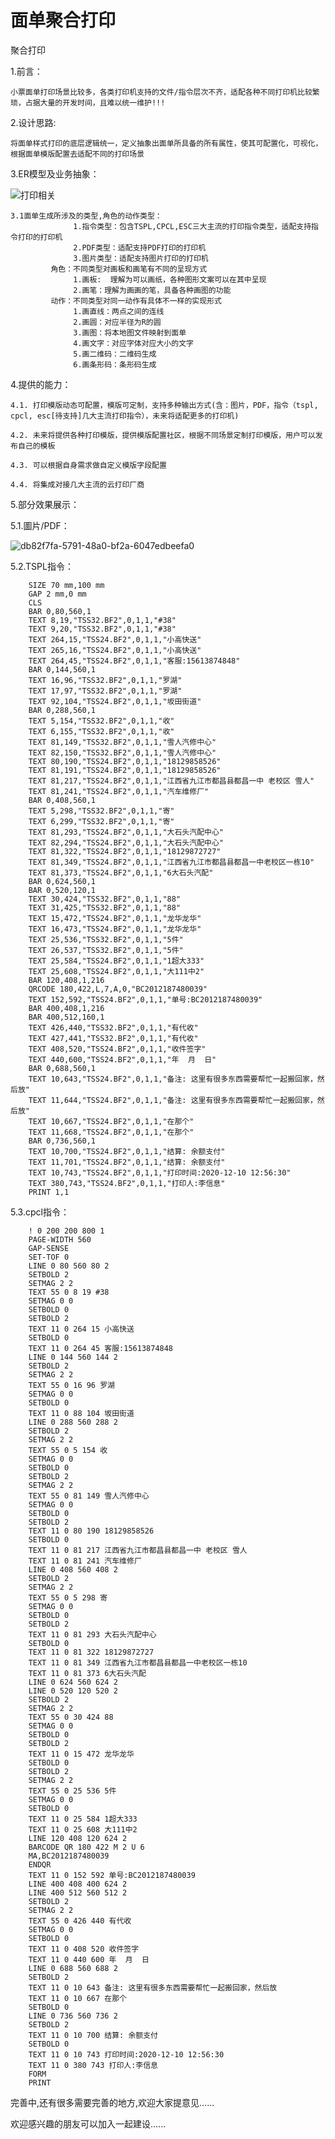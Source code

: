 # 面单聚合打印
聚合打印

1.前言：

    小票面单打印场景比较多，各类打印机支持的文件/指令层次不齐，适配各种不同打印机比较繁琐，占据大量的开发时间，且难以统一维护!!!
    

2.设计思路:

    将面单样式打印的底层逻辑统一，定义抽象出面单所具备的所有属性，使其可配置化，可视化，根据面单模版配置去适配不同的打印场景
    

3.ER模型及业务抽象：

   ![打印相关](https://user-images.githubusercontent.com/35826080/132942077-9ec6129f-8066-4be7-88fc-2bb2a0b23182.png)
  
    3.1面单生成所涉及的类型,角色的动作类型：
                  1.指令类型：包含TSPL,CPCL,ESC三大主流的打印指令类型，适配支持指令打印的打印机
                  2.PDF类型：适配支持PDF打印的打印机
                  3.图片类型：适配支持图片打印的打印机
             角色：不同类型对画板和画笔有不同的呈现方式
                  1.画板:  理解为可以画纸，各种图形文案可以在其中呈现
                  2.画笔：理解为画画的笔，具备各种画图的功能
             动作：不同类型对同一动作有具体不一样的实现形式
                  1.画直线：两点之间的连线
                  2.画圆：对应半径为R的圆
                  3.画图：将本地图文件映射到面单
                  4.画文字：对应字体对应大小的文字
                  5.画二维码：二维码生成
                  6.画条形码：条形码生成
                  

4.提供的能力：

    4.1. 打印模版动态可配置，模版可定制，支持多种输出方式(含：图片，PDF，指令（tspl, cpcl, esc[待支持]几大主流打印指令），未来将适配更多的打印机)

    4.2. 未来将提供各种打印模版，提供模版配置社区，根据不同场景定制打印模版，用户可以发布自己的模板

    4.3. 可以根据自身需求做自定义模版字段配置

    4.4. 将集成对接几大主流的云打印厂商
  
5.部分效果展示：


  5.1.圖片/PDF：

  ![db82f7fa-5791-48a0-bf2a-6047edbeefa0](https://user-images.githubusercontent.com/35826080/131413117-b7d73c87-efe3-42be-bd5a-dc0d0788ca94.png)
  

  5.2.TSPL指令：

        SIZE 70 mm,100 mm
        GAP 2 mm,0 mm
        CLS
        BAR 0,80,560,1
        TEXT 8,19,"TSS32.BF2",0,1,1,"#38"
        TEXT 9,20,"TSS32.BF2",0,1,1,"#38"
        TEXT 264,15,"TSS24.BF2",0,1,1,"小高快送"
        TEXT 265,16,"TSS24.BF2",0,1,1,"小高快送"
        TEXT 264,45,"TSS24.BF2",0,1,1,"客服:15613874848"
        BAR 0,144,560,1
        TEXT 16,96,"TSS32.BF2",0,1,1,"罗湖"
        TEXT 17,97,"TSS32.BF2",0,1,1,"罗湖"
        TEXT 92,104,"TSS24.BF2",0,1,1,"坂田街道"
        BAR 0,288,560,1
        TEXT 5,154,"TSS32.BF2",0,1,1,"收"
        TEXT 6,155,"TSS32.BF2",0,1,1,"收"
        TEXT 81,149,"TSS32.BF2",0,1,1,"雪人汽修中心"
        TEXT 82,150,"TSS32.BF2",0,1,1,"雪人汽修中心"
        TEXT 80,190,"TSS24.BF2",0,1,1,"18129858526"
        TEXT 81,191,"TSS24.BF2",0,1,1,"18129858526"
        TEXT 81,217,"TSS24.BF2",0,1,1,"江西省九江市都昌县都昌一中 老校区 雪人"
        TEXT 81,241,"TSS24.BF2",0,1,1,"汽车维修厂"
        BAR 0,408,560,1
        TEXT 5,298,"TSS32.BF2",0,1,1,"寄"
        TEXT 6,299,"TSS32.BF2",0,1,1,"寄"
        TEXT 81,293,"TSS24.BF2",0,1,1,"大石头汽配中心"
        TEXT 82,294,"TSS24.BF2",0,1,1,"大石头汽配中心"
        TEXT 81,322,"TSS24.BF2",0,1,1,"18129872727"
        TEXT 81,349,"TSS24.BF2",0,1,1,"江西省九江市都昌县都昌一中老校区一栋10"
        TEXT 81,373,"TSS24.BF2",0,1,1,"6大石头汽配"
        BAR 0,624,560,1
        BAR 0,520,120,1
        TEXT 30,424,"TSS32.BF2",0,1,1,"88"
        TEXT 31,425,"TSS32.BF2",0,1,1,"88"
        TEXT 15,472,"TSS24.BF2",0,1,1,"龙华龙华"
        TEXT 16,473,"TSS24.BF2",0,1,1,"龙华龙华"
        TEXT 25,536,"TSS32.BF2",0,1,1,"5件"
        TEXT 26,537,"TSS32.BF2",0,1,1,"5件"
        TEXT 25,584,"TSS24.BF2",0,1,1,"1超大333"
        TEXT 25,608,"TSS24.BF2",0,1,1,"大111中2"
        BAR 120,408,1,216
        QRCODE 180,422,L,7,A,0,"BC2012187480039"
        TEXT 152,592,"TSS24.BF2",0,1,1,"单号:BC2012187480039"
        BAR 400,408,1,216
        BAR 400,512,160,1
        TEXT 426,440,"TSS32.BF2",0,1,1,"有代收"
        TEXT 427,441,"TSS32.BF2",0,1,1,"有代收"
        TEXT 408,520,"TSS24.BF2",0,1,1,"收件签字"
        TEXT 440,600,"TSS24.BF2",0,1,1,"年  月  日"
        BAR 0,688,560,1
        TEXT 10,643,"TSS24.BF2",0,1,1,"备注: 这里有很多东西需要帮忙一起搬回家，然后放"
        TEXT 11,644,"TSS24.BF2",0,1,1,"备注: 这里有很多东西需要帮忙一起搬回家，然后放"
        TEXT 10,667,"TSS24.BF2",0,1,1,"在那个"
        TEXT 11,668,"TSS24.BF2",0,1,1,"在那个"
        BAR 0,736,560,1
        TEXT 10,700,"TSS24.BF2",0,1,1,"结算: 余额支付"
        TEXT 11,701,"TSS24.BF2",0,1,1,"结算: 余额支付"
        TEXT 10,743,"TSS24.BF2",0,1,1,"打印时间:2020-12-10 12:56:30"
        TEXT 380,743,"TSS24.BF2",0,1,1,"打印人:李信息"
        PRINT 1,1
        

  5.3.cpcl指令：

        ! 0 200 200 800 1
        PAGE-WIDTH 560
        GAP-SENSE
        SET-TOF 0
        LINE 0 80 560 80 2
        SETBOLD 2
        SETMAG 2 2
        TEXT 55 0 8 19 #38
        SETMAG 0 0
        SETBOLD 0
        SETBOLD 2
        TEXT 11 0 264 15 小高快送
        SETBOLD 0
        TEXT 11 0 264 45 客服:15613874848
        LINE 0 144 560 144 2
        SETBOLD 2
        SETMAG 2 2
        TEXT 55 0 16 96 罗湖
        SETMAG 0 0
        SETBOLD 0
        TEXT 11 0 88 104 坂田街道
        LINE 0 288 560 288 2
        SETBOLD 2
        SETMAG 2 2
        TEXT 55 0 5 154 收
        SETMAG 0 0
        SETBOLD 0
        SETBOLD 2
        SETMAG 2 2
        TEXT 55 0 81 149 雪人汽修中心
        SETMAG 0 0
        SETBOLD 0
        SETBOLD 2
        TEXT 11 0 80 190 18129858526
        SETBOLD 0
        TEXT 11 0 81 217 江西省九江市都昌县都昌一中 老校区 雪人
        TEXT 11 0 81 241 汽车维修厂
        LINE 0 408 560 408 2
        SETBOLD 2
        SETMAG 2 2
        TEXT 55 0 5 298 寄
        SETMAG 0 0
        SETBOLD 0
        SETBOLD 2
        TEXT 11 0 81 293 大石头汽配中心
        SETBOLD 0
        TEXT 11 0 81 322 18129872727
        TEXT 11 0 81 349 江西省九江市都昌县都昌一中老校区一栋10
        TEXT 11 0 81 373 6大石头汽配
        LINE 0 624 560 624 2
        LINE 0 520 120 520 2
        SETBOLD 2
        SETMAG 2 2
        TEXT 55 0 30 424 88
        SETMAG 0 0
        SETBOLD 0
        SETBOLD 2
        TEXT 11 0 15 472 龙华龙华
        SETBOLD 0
        SETBOLD 2
        SETMAG 2 2
        TEXT 55 0 25 536 5件
        SETMAG 0 0
        SETBOLD 0
        TEXT 11 0 25 584 1超大333
        TEXT 11 0 25 608 大111中2
        LINE 120 408 120 624 2
        BARCODE QR 180 422 M 2 U 6
        MA,BC2012187480039
        ENDQR
        TEXT 11 0 152 592 单号:BC2012187480039
        LINE 400 408 400 624 2
        LINE 400 512 560 512 2
        SETBOLD 2
        SETMAG 2 2
        TEXT 55 0 426 440 有代收
        SETMAG 0 0
        SETBOLD 0
        TEXT 11 0 408 520 收件签字
        TEXT 11 0 440 600 年  月  日
        LINE 0 688 560 688 2
        SETBOLD 2
        TEXT 11 0 10 643 备注: 这里有很多东西需要帮忙一起搬回家，然后放
        TEXT 11 0 10 667 在那个
        SETBOLD 0
        LINE 0 736 560 736 2
        SETBOLD 2
        TEXT 11 0 10 700 结算: 余额支付
        SETBOLD 0
        TEXT 11 0 10 743 打印时间:2020-12-10 12:56:30
        TEXT 11 0 380 743 打印人:李信息
        FORM
        PRINT



完善中,还有很多需要完善的地方,欢迎大家提意见......

欢迎感兴趣的朋友可以加入一起建设......
